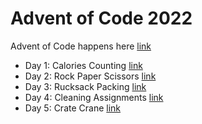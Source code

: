 # Advent of Code 2022

Advent of Code happens here [link](https://adventofcode.com/2022)

- Day 1: Calories Counting [link](https://adventofcode.com/2022/day/1)
- Day 2: Rock Paper Scissors [link](https://adventofcode.com/2022/day/2)
- Day 3: Rucksack Packing [link](https://adventofcode.com/2022/day/3)
- Day 4: Cleaning Assignments [link](https://adventofcode.com/2022/day/4)
- Day 5: Crate Crane [link](https://adventofcode.com/2022/day/5)
